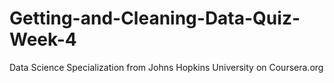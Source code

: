 # Getting-and-Cleaning-Data-Quiz-Week-4
Data Science Specialization from Johns Hopkins University on Coursera.org

